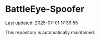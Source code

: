 # BattleEye-Spoofer

Last updated: 2025-07-01 17:39:55

This repository is automatically maintained.

